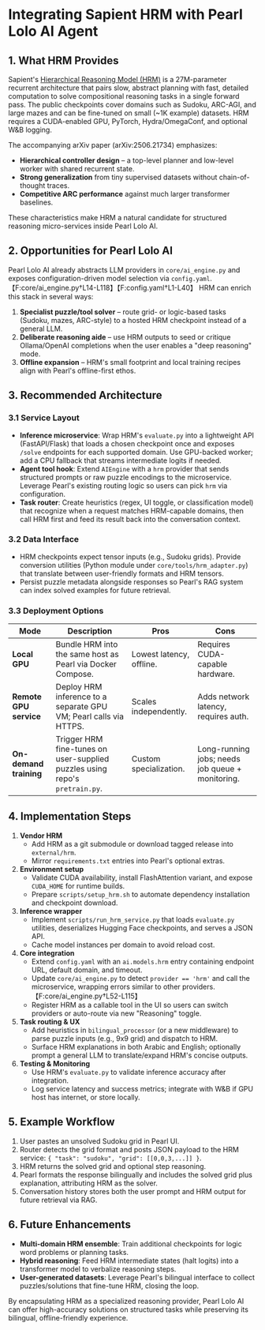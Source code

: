 # Integrating Sapient HRM with Pearl Lolo AI Agent

## 1. What HRM Provides

Sapient's [Hierarchical Reasoning Model (HRM)](https://github.com/sapientinc/HRM) is a 27M-parameter recurrent architecture that pairs slow, abstract planning with fast, detailed computation to solve compositional reasoning tasks in a single forward pass. The public checkpoints cover domains such as Sudoku, ARC-AGI, and large mazes and can be fine-tuned on small (~1K example) datasets. HRM requires a CUDA-enabled GPU, PyTorch, Hydra/OmegaConf, and optional W&B logging.

The accompanying arXiv paper (arXiv:2506.21734) emphasizes:

- **Hierarchical controller design** – a top-level planner and low-level worker with shared recurrent state.
- **Strong generalization** from tiny supervised datasets without chain-of-thought traces.
- **Competitive ARC performance** against much larger transformer baselines.

These characteristics make HRM a natural candidate for structured reasoning micro-services inside Pearl Lolo AI.

## 2. Opportunities for Pearl Lolo AI

Pearl Lolo AI already abstracts LLM providers in `core/ai_engine.py` and exposes configuration-driven model selection via `config.yaml`.【F:core/ai_engine.py†L14-L118】【F:config.yaml†L1-L40】 HRM can enrich this stack in several ways:

1. **Specialist puzzle/tool solver** – route grid- or logic-based tasks (Sudoku, mazes, ARC-style) to a hosted HRM checkpoint instead of a general LLM.
2. **Deliberate reasoning aide** – use HRM outputs to seed or critique Ollama/OpenAI completions when the user enables a "deep reasoning" mode.
3. **Offline expansion** – HRM's small footprint and local training recipes align with Pearl's offline-first ethos.

## 3. Recommended Architecture

### 3.1 Service Layout

- **Inference microservice**: Wrap HRM's `evaluate.py` into a lightweight API (FastAPI/Flask) that loads a chosen checkpoint once and exposes `/solve` endpoints for each supported domain. Use GPU-backed worker; add a CPU fallback that streams intermediate logits if needed.
- **Agent tool hook**: Extend `AIEngine` with a `hrm` provider that sends structured prompts or raw puzzle encodings to the microservice. Leverage Pearl's existing routing logic so users can pick `hrm` via configuration.
- **Task router**: Create heuristics (regex, UI toggle, or classification model) that recognize when a request matches HRM-capable domains, then call HRM first and feed its result back into the conversation context.

### 3.2 Data Interface

- HRM checkpoints expect tensor inputs (e.g., Sudoku grids). Provide conversion utilities (Python module under `core/tools/hrm_adapter.py`) that translate between user-friendly formats and HRM tensors.
- Persist puzzle metadata alongside responses so Pearl's RAG system can index solved examples for future retrieval.

### 3.3 Deployment Options

| Mode | Description | Pros | Cons |
| --- | --- | --- | --- |
| **Local GPU** | Bundle HRM into the same host as Pearl via Docker Compose. | Lowest latency, offline. | Requires CUDA-capable hardware. |
| **Remote GPU service** | Deploy HRM inference to a separate GPU VM; Pearl calls via HTTPS. | Scales independently. | Adds network latency, requires auth. |
| **On-demand training** | Trigger HRM fine-tunes on user-supplied puzzles using repo's `pretrain.py`. | Custom specialization. | Long-running jobs; needs job queue + monitoring. |

## 4. Implementation Steps

1. **Vendor HRM**
   - Add HRM as a git submodule or download tagged release into `external/hrm`.
   - Mirror `requirements.txt` entries into Pearl's optional extras.
2. **Environment setup**
   - Validate CUDA availability, install FlashAttention variant, and expose `CUDA_HOME` for runtime builds.
   - Prepare `scripts/setup_hrm.sh` to automate dependency installation and checkpoint download.
3. **Inference wrapper**
   - Implement `scripts/run_hrm_service.py` that loads `evaluate.py` utilities, deserializes Hugging Face checkpoints, and serves a JSON API.
   - Cache model instances per domain to avoid reload cost.
4. **Core integration**
   - Extend `config.yaml` with an `ai.models.hrm` entry containing endpoint URL, default domain, and timeout.
   - Update `core/ai_engine.py` to detect `provider == 'hrm'` and call the microservice, wrapping errors similar to other providers.【F:core/ai_engine.py†L52-L115】
   - Register HRM as a callable tool in the UI so users can switch providers or auto-route via new "Reasoning" toggle.
5. **Task routing & UX**
   - Add heuristics in `bilingual_processor` (or a new middleware) to parse puzzle inputs (e.g., 9x9 grid) and dispatch to HRM.
   - Surface HRM explanations in both Arabic and English; optionally prompt a general LLM to translate/expand HRM's concise outputs.
6. **Testing & Monitoring**
   - Use HRM's `evaluate.py` to validate inference accuracy after integration.
   - Log service latency and success metrics; integrate with W&B if GPU host has internet, or store locally.

## 5. Example Workflow

1. User pastes an unsolved Sudoku grid in Pearl UI.
2. Router detects the grid format and posts JSON payload to the HRM service: `{ "task": "sudoku", "grid": [[0,0,3,...]] }`.
3. HRM returns the solved grid and optional step reasoning.
4. Pearl formats the response bilingually and includes the solved grid plus explanation, attributing HRM as the solver.
5. Conversation history stores both the user prompt and HRM output for future retrieval via RAG.

## 6. Future Enhancements

- **Multi-domain HRM ensemble**: Train additional checkpoints for logic word problems or planning tasks.
- **Hybrid reasoning**: Feed HRM intermediate states (halt logits) into a transformer model to verbalize reasoning steps.
- **User-generated datasets**: Leverage Pearl's bilingual interface to collect puzzles/solutions that fine-tune HRM, closing the loop.

By encapsulating HRM as a specialized reasoning provider, Pearl Lolo AI can offer high-accuracy solutions on structured tasks while preserving its bilingual, offline-friendly experience.
